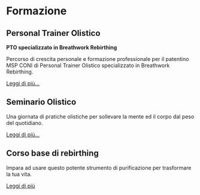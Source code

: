 # Formazione

## Personal Trainer Olistico

**PTO specializzato in Breathwork Rebirthing**

Percorso di crescita personale e formazione professionale per il patentino MSP CONI di Personal Trainer Olistico specializzato in Breathwork Rebirthing.

[Leggi di più...](/personal-trainer-olistico)

## Seminario Olistico

Una giornata di pratiche olistiche per sollevare la mente ed il corpo dal peso del quotidiano.

[Leggi di più...](/seminario-olistico)

## Corso base di rebirthing

Impara ad usare questo potente strumento di purificazione per trasformare la tua vita.

[Leggi di più](/corso-base-di-rebirthing)
